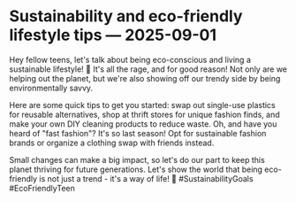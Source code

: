 # Sustainability and eco-friendly lifestyle tips — 2025-09-01

Hey fellow teens, let's talk about being eco-conscious and living a sustainable lifestyle! 🌿 It's all the rage, and for good reason! Not only are we helping out the planet, but we're also showing off our trendy side by being environmentally savvy.

Here are some quick tips to get you started: swap out single-use plastics for reusable alternatives, shop at thrift stores for unique fashion finds, and make your own DIY cleaning products to reduce waste. Oh, and have you heard of "fast fashion"? It's so last season! Opt for sustainable fashion brands or organize a clothing swap with friends instead.

Small changes can make a big impact, so let's do our part to keep this planet thriving for future generations. Let's show the world that being eco-friendly is not just a trend - it's a way of life! 💚 #SustainabilityGoals #EcoFriendlyTeen